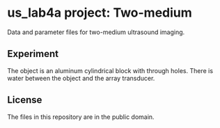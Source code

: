 
us_lab4a project: Two-medium
============================

Data and parameter files for two-medium ultrasound imaging.

Experiment
----------

The object is an aluminum cylindrical block with through holes.
There is water between the object and the array transducer.

License
-------

The files in this repository are in the public domain.
